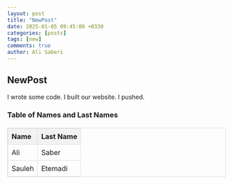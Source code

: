 ```yaml
---
layout: post
title: "NewPost"
date: 2025-01-05 09:45:00 +0330
categories: [posts]
tags: [new]
comments: true
author: Ali Saberi
---
```


## NewPost

I wrote some code. I built our website. I pushed.

### Table of Names and Last Names

<style>
  table {
    width: 100%;
    border-collapse: collapse;
    margin: 20px 0;
  }

  table, th, td {
    border: 1px solid #ddd;
  }

  th, td {
    padding: 8px;
    text-align: left;
  }

  th {
    background-color: #f2f2f2;
  }
</style>

<table>
  <thead>
    <tr>
      <th>Name</th>
      <th>Last Name</th>
    </tr>
  </thead>
  <tbody>
    <tr>
      <td>Ali</td>
      <td>Saber</td>
    </tr>
    <tr>
      <td>Sauleh</td>
      <td>Etemadi</td>
    </tr>
  </tbody>
</table>
